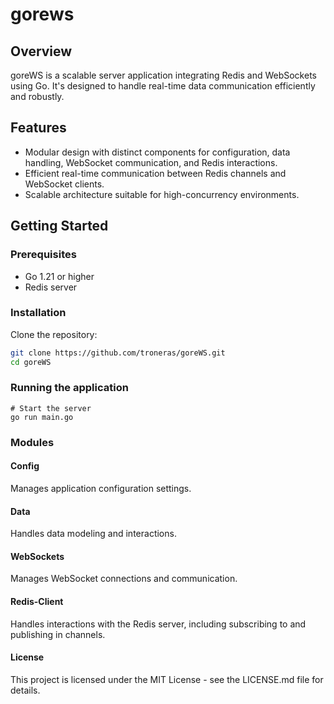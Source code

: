 # gorews

## Overview
goreWS is a scalable server application integrating Redis and WebSockets using Go. It's designed to handle real-time data communication efficiently and robustly.

## Features
- Modular design with distinct components for configuration, data handling, WebSocket communication, and Redis interactions.
- Efficient real-time communication between Redis channels and WebSocket clients.
- Scalable architecture suitable for high-concurrency environments.

## Getting Started

### Prerequisites
- Go 1.21 or higher
- Redis server

### Installation
Clone the repository:
```bash
git clone https://github.com/troneras/goreWS.git
cd goreWS
```

### Running the application
```
# Start the server
go run main.go
```

### Modules
#### Config
Manages application configuration settings.

#### Data
Handles data modeling and interactions.

#### WebSockets
Manages WebSocket connections and communication.

#### Redis-Client
Handles interactions with the Redis server, including subscribing to and publishing in channels.

#### License
This project is licensed under the MIT License - see the LICENSE.md file for details.